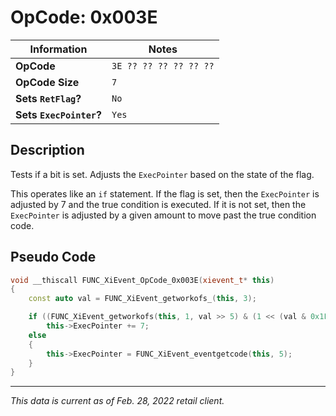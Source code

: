 # OpCode: 0x003E

| Information               | Notes |
|---                        |---    |
| **OpCode**                | `3E ?? ?? ?? ?? ?? ??` |
| **OpCode Size**           | `7`   |
| **Sets `RetFlag`?**       | `No`  |
| **Sets `ExecPointer`?**   | `Yes` |

## Description

Tests if a bit is set. Adjusts the `ExecPointer` based on the state of the flag. 

This operates like an `if` statement. If the flag is set, then the `ExecPointer` is adjusted by 7 and the true condition is executed. If it is not set, then the `ExecPointer` is adjusted by a given amount to move past the true condition code.

## Pseudo Code

```cpp
void __thiscall FUNC_XiEvent_OpCode_0x003E(xievent_t* this)
{
    const auto val = FUNC_XiEvent_getworkofs_(this, 3);

    if ((FUNC_XiEvent_getworkofs(this, 1, val >> 5) & (1 << (val & 0x1F))) != 0)
        this->ExecPointer += 7;
    else
    {
        this->ExecPointer = FUNC_XiEvent_eventgetcode(this, 5);
    }
}
```

---

_This data is current as of Feb. 28, 2022 retail client._